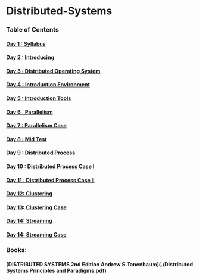 # Distributed-Systems
### Table of Contents

#### [Day    1 : Syllabus](./README.md)
#### [Day    2 : Introducing](./README.md)
#### [Day    3 : Distributed Operating System](./README.md)
#### [Day    4 : Introduction Environment](./README.md)
#### [Day    5 : Introduction Tools](./README.md)
#### [Day    6 : Parallelism](./README.md)
#### [Day    7 : Parallelism Case](./README.md)
#### [Day    8 : Mid Test](./README.md)
#### [Day    9 : Distributed Process](./README.md)
#### [Day  10 : Distributed Process Case I](./README.md)
#### [Day  11 : Distributed Process Case II](./README.md)
#### [Day  12:  Clustering](./README.md)
#### [Day  13:  Clustering Case](./README.md)
#### [Day  14:  Streaming](./README.md)
#### [Day  14:  Streaming Case](./README.md)

### Books:
#### [DISTRIBUTED SYSTEMS 2nd Edition Andrew S.Tanenbaum](./Distributed Systems Principles and Paradigms.pdf)
